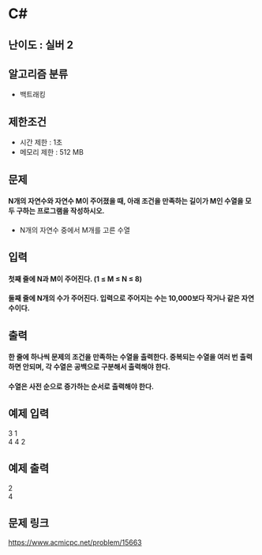 # C#

## 난이도 : 실버 2

## 알고리즘 분류
  - 백트래킹

## 제한조건
  - 시간 제한 : 1초
  - 메모리 제한 : 512 MB

## 문제
#### N개의 자연수와 자연수 M이 주어졌을 때, 아래 조건을 만족하는 길이가 M인 수열을 모두 구하는 프로그램을 작성하시오.
  - N개의 자연수 중에서 M개를 고른 수열

## 입력
#### 첫째 줄에 N과 M이 주어진다. (1 ≤ M ≤ N ≤ 8)
#### 둘째 줄에 N개의 수가 주어진다. 입력으로 주어지는 수는 10,000보다 작거나 같은 자연수이다.

## 출력
#### 한 줄에 하나씩 문제의 조건을 만족하는 수열을 출력한다. 중복되는 수열을 여러 번 출력하면 안되며, 각 수열은 공백으로 구분해서 출력해야 한다.
#### 수열은 사전 순으로 증가하는 순서로 출력해야 한다.

## 예제 입력
3 1<br/>
4 4 2<br/>

## 예제 출력
2<br/>
4<br/>

## 문제 링크
https://www.acmicpc.net/problem/15663